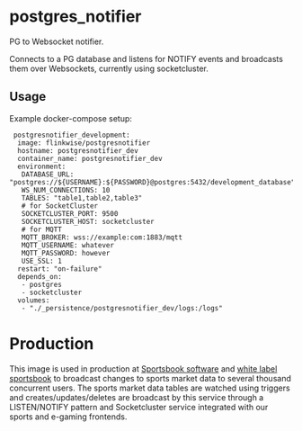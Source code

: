 # postgres_notifier

PG to Websocket notifier.

Connects to a PG database and listens for NOTIFY events and broadcasts them over Websockets, currently using socketcluster.

## Usage

Example docker-compose setup:

```
 postgresnotifier_development:
  image: flinkwise/postgresnotifier
  hostname: postgresnotifier_dev
  container_name: postgresnotifier_dev
  environment:
   DATABASE_URL: "postgres://${USERNAME}:${PASSWORD}@postgres:5432/development_database"
   WS_NUM_CONNECTIONS: 10
   TABLES: "table1,table2,table3"
   # for SocketCluster
   SOCKETCLUSTER_PORT: 9500
   SOCKETCLUSTER_HOST: socketcluster
   # for MQTT
   MQTT_BROKER: wss://example:com:1883/mqtt
   MQTT_USERNAME: whatever
   MQTT_PASSWORD: however
   USE_SSL: 1
  restart: "on-failure"
  depends_on:
   - postgres
   - socketcluster
  volumes:
   - "./_persistence/postgresnotifier_dev/logs:/logs"
```

# Production

This image is used in production at [Sportsbook software](https://www.sportsbooksoftware.com) and [white label sportsbook](https://www.whitelabelsportsbook.com) to broadcast changes to sports market data to several thousand concurrent users. The sports market data tables are watched using triggers and creates/updates/deletes are broadcast by this service through a LISTEN/NOTIFY pattern and Socketcluster service integrated with our sports and e-gaming frontends.
